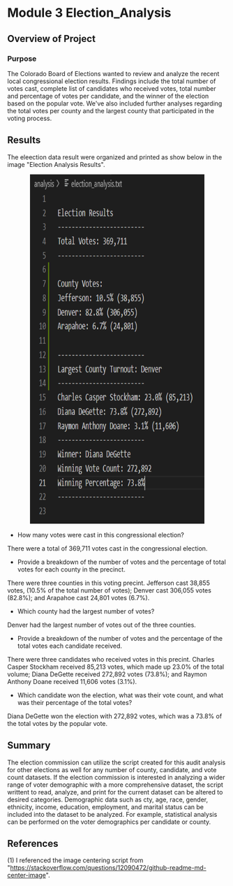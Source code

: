 # Module 3 Election_Analysis
  
## Overview of Project
  
### Purpose
  
The Colorado Board of Elections wanted to review and analyze the recent local congressional election results. Findings include the total number of votes cast, complete list of candidates who received votes, total number and percentage of votes per candidate, and the winner of the election based on the popular vote. We've also included further analyses regarding the total votes per county and the largest county that participated in the voting process.
  
## Results
  
The eleection data result were organized and printed as show below in the image "Election Analysis Results".
  
<p align="center">
  <img width="400" height="800" src= "https://github.com/chkCreate/Election_Analysis/blob/a667e18ffb69a23426da3e7d91d6c874b47caeb5/Resources/election_results_txt.PNG" title "Election Analysis Results">
</p>
  
- How many votes were cast in this congressional election?
    
There were a total of 369,711 votes cast in the congressional election.
  
- Provide a breakdown of the number of votes and the percentage of total votes for each county in the precinct.
  
There were three counties in this voting precint.
Jefferson cast 38,855 votes, (10.5% of the total number of votes); Denver cast 306,055 votes (82.8%); and Arapahoe cast 24,801 votes (6.7%). 
  
- Which county had the largest number of votes?
  
Denver had the largest number of votes out of the three counties.
  
- Provide a breakdown of the number of votes and the percentage of the total votes each candidate received.
  
There were three candidates who received votes in this precint. Charles Casper Stockham received 85,213 votes, which made up 23.0% of the total volume; Diana DeGette received 272,892 votes (73.8%); and Raymon Anthony Doane received 11,606 votes (3.1%).
  
- Which candidate won the election, what was their vote count, and what was their percentage of the total votes?
  
Diana DeGette won the election with 272,892 votes, which was a 73.8% of the total votes by the popular vote.
  
## Summary
  
The election commission can utilize the script created for this audit analysis for other elections as well for any number of county, candidate, and vote count datasets. If the election commission is interested in analyzing a wider range of voter demographic with a more comprehensive dataset, the script writtent to read, analyze, and print for the current dataset can be altered to desired categories. Demographic data such as cty, age, race, gender, ethnicity, income, education, employment, and marital status can be included into the dataset to be analyzed. For example, statistical analysis can be performed on the voter demographics per candidate or county. 
  
## References
  
(1) I referenced the image centering script from "https://stackoverflow.com/questions/12090472/github-readme-md-center-image".
  
